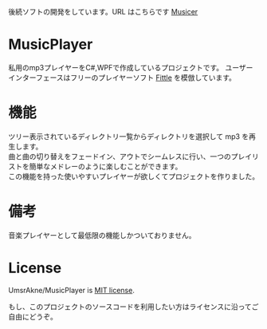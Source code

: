 後続ソフトの開発をしています。URL はこちらです [Musicer](https://github.com/UmsrAkne/Musicer)

# MusicPlayer

私用のmp3プレイヤーをC#,WPFで作成しているプロジェクトです。
ユーザーインターフェースはフリーのプレイヤーソフト [Fittle](https://w.atwiki.jp/fittle/) を模倣しています。

# 機能
ツリー表示されているディレクトリ一覧からディレクトリを選択して mp3 を再生します。  
曲と曲の切り替えをフェードイン、アウトでシームレスに行い、一つのプレイリストを簡単なメドレーのように楽しむことができます。  
この機能を持った使いやすいプレイヤーが欲しくてプロジェクトを作りました。

# 備考
音楽プレイヤーとして最低限の機能しかついておりません。  

# License
UmsrAkne/MusicPlayer is [MIT license](https://en.wikipedia.org/wiki/MIT_License).

もし、このプロジェクトのソースコードを利用したい方はライセンスに沿ってご自由にどうぞ。
